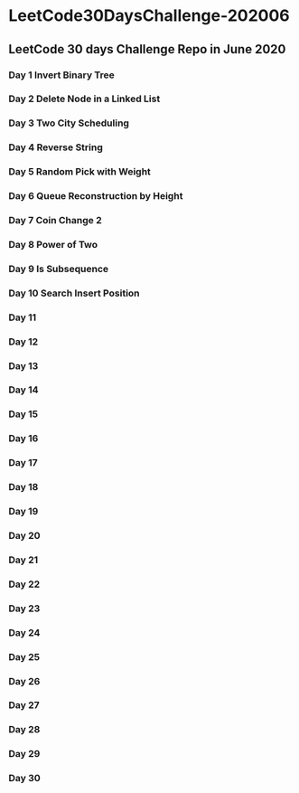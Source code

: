 # LeetCode30DaysChallenge-202006
## LeetCode 30 days Challenge Repo in June 2020
### Day 1 Invert Binary Tree
### Day 2 Delete Node in a Linked List
### Day 3 Two City Scheduling
### Day 4 Reverse String
### Day 5 Random Pick with Weight
### Day 6 Queue Reconstruction by Height
### Day 7 Coin Change 2
### Day 8 Power of Two
### Day 9 Is Subsequence
### Day 10 Search Insert Position
### Day 11 
### Day 12 
### Day 13 
### Day 14 
### Day 15 
### Day 16 
### Day 17 
### Day 18 
### Day 19 
### Day 20 
### Day 21 
### Day 22 
### Day 23 
### Day 24 
### Day 25 
### Day 26 
### Day 27 
### Day 28 
### Day 29 
### Day 30 

